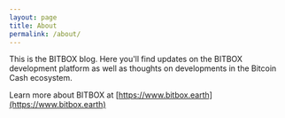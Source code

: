 ```yaml
---
layout: page
title: About
permalink: /about/
---
```


This is the BITBOX blog. Here you'll find updates on the BITBOX development platform as well as thoughts on developments in the Bitcoin Cash ecosystem.

Learn more about BITBOX at [https://www.bitbox.earth](https://www.bitbox.earth)
